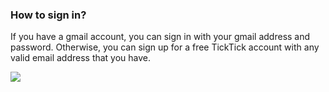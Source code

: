 ### How to sign in?

If you have a gmail account, you can sign in with your gmail address and password. Otherwise, you can sign up for a free TickTick account with any valid email address that you have.

![](../../../images/chrome-extension/installation--account/5.1.2.png)

